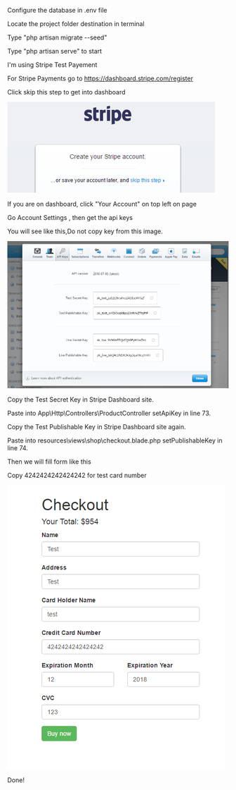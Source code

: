Configure the database in .env file

Locate the project folder destination in terminal

Type "php artisan migrate --seed"

Type "php artisan serve" to start

I'm using Stripe Test Payement

For Stripe Payments go to https://dashboard.stripe.com/register

Click skip this step to get into dashboard

![alt tag](public/stripe.png "Description goes here")

If you are on dashboard, click "Your Account" on top left on page

Go Account Settings , then get the api keys

You will see like this,Do not copy key from this image.

![alt tag](public/apikey.png "You will see like this,Do not copy key from this image.")

Copy the Test Secret Key in Stripe Dashboard site.

Paste into App\Http\Controllers\ProductController setApiKey in line 73.

Copy the Test Publishable Key in Stripe Dashboard site again.

Paste into resources\views\shop\checkout.blade.php  setPublishableKey in line 74.

Then we will fill form like this

Copy 4242424242424242 for test card number

![alt tag](public/checkout.png )

Done!
